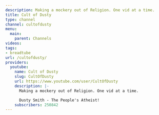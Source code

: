 ```yaml
---
description: Making a mockery out of Religion. One vid at a time.
title: Cult of Dusty
type: channel
channel: cultofdusty
menu:
  main:
    parent: Channels
videos:
tags:
- breadtube
url: /cultofdusty/
providers:
  youtube:
    name: Cult of Dusty
    slug: CultOfDusty
    url: https://www.youtube.com/user/CultOfDusty
    description: |-
      Making a mockery out of Religion. One vid at a time.

      Dusty Smith - The People's Atheist!
    subscribers: 250842
---
```

